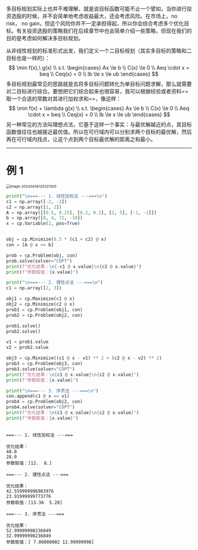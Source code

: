 多目标规划实际上也并不难理解，就是说目标函数可能不止一个譬如，当你进行投资选股的时候，并不会简单地考虑收益最大，还会考虑风险。在市场上，no risk， no gain，但这个风险你并不一定承担得起，所以你会综合考虑多个优化目标。有关投资选股的策略我们在后续章节中也会简单介绍一些策略，但现在我们的目的是考虑如何解决多目标规划。

从非线性规划的标准形式出发，我们定义一个二目标规划（其实多目标的策略和二目标也是一样的）：
$$
\min f(x),\ g(x) \\
s.t. 
\begin{cases}
Ax \le b \\
C(x) \le 0 \\
Aeq \cdot x = beq \\
Ceq(x) = 0 \\
lb \le x \le ub
\end{cases}
$$
多目标规划最常见的思路就是去将多目标问题转化为单目标问题求解，那么就需要对二目标进行综合。要想把它们综合起来也很容易，我可以根据经验或者资料==取一个合适的常数对其进行加权求和==，像这样：
$$
\min f(x) + \lambda g(x) \\
s.t. 
\begin{cases}
Ax \le b \\
C(x) \le 0 \\
Aeq \cdot x = beq \\
Ceq(x) = 0 \\
lb \le x \le ub
\end{cases}
$$
另一种常见的方法叫理想点法，它基于这样一个事实：与最优解越近的点，其目标函数值往往也越接近最优值。所以在可行域内可以分别求两个目标的最优解，然后再在可行域内找点，让这个点到两个目标最优解的距离之和最小。

---

# 例 1

<img src="https://leafalice-image.oss-cn-hangzhou.aliyuncs.com/img/2024-04-06%2F405230fc5c8fc357c9a9b87434b37b44--f14b--image-20240406125321305.png" alt="image-20240406125321305" style="zoom:67%;" />

```python
print("\n===--- 1. 线性加权法 ---===\n")
c1 = np.array([-2, -3])
c2 = np.array([1, 2])
A = np.array([[0.5, 0.25], [0.2, 0.2], [1, 5], [-1, -1]])
b = np.array([8, 4, 72, -10])
x = cp.Variable(2, pos=True)


obj = cp.Minimize(0.5 * (c1 + c2) @ x)
con = [A @ x <= b]

prob = cp.Problem(obj, con)
prob.solve(solver="COPT")
print(f"优化结果：\n{-c1 @ x.value}\n{c2 @ x.value}")
print(f"参数取值：{x.value}")

print("\n===--- 2. 理性点法 ---===\n")
c1 = np.array([2, 3])

obj1 = cp.Maximize(c1 @ x)
obj2 = cp.Minimize(c2 @ x)
prob1 = cp.Problem(obj1, con)
prob2 = cp.Problem(obj2, con)

prob1.solve()
prob2.solve()

v1 = prob1.value
v2 = prob2.value

obj3 = cp.Minimize((c1 @ x - v1) ** 2 + (c2 @ x - v2) ** 2)
prob3 = cp.Problem(obj3, con)
prob3.solve(solver="COPT")
print(f"优化结果：\n{c1 @ x.value}\n{c2 @ x.value}")
print(f"参数取值：{x.value}")

print("\n===--- 3. 序贯法 ---===\n")
con.append(c1 @ x == v1)
prob4 = cp.Problem(obj2, con)
prob4.solve(solver="COPT")
print(f"优化结果：\n{c1 @ x.value}\n{c2 @ x.value}")
print(f"参数取值：{x.value}")
```

```shell

===--- 1. 线性加权法 ---===

优化结果：
48.0
28.0
参数取值：[12.  8.]

===--- 2. 理性点法 ---===

优化结果：
42.559999996983976
23.91999999773776
参数取值：[13.36  5.28]

===--- 3. 序贯法 ---===

优化结果：
52.99999998236849
32.99999998236849
参数取值：[ 7.00000002 12.99999998]

```

